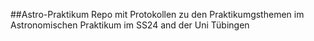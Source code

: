 ##Astro-Praktikum
Repo mit Protokollen zu den Praktikumgsthemen im Astronomischen Praktikum im SS24 and der Uni Tübingen
